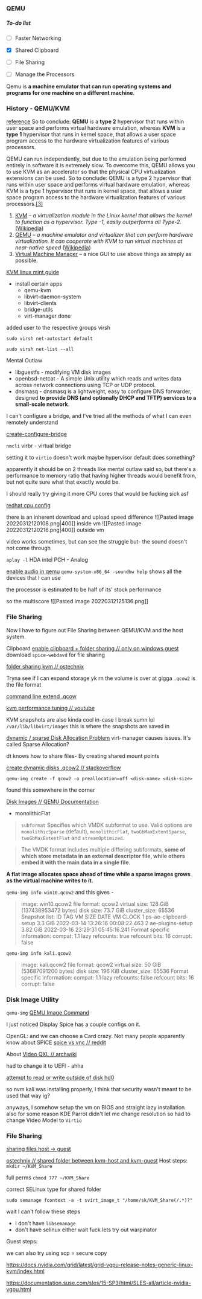 ### QEMU


##### To-do list
- [ ] Faster Networking
- [x] Shared Clipboard
- [ ] File Sharing
- [ ] Manage the Processors


Qemu is **a machine emulator that can run operating systems and programs for one machine on a different machine**.


### History - QEMU/KVM
[reference](https://www.packetcoders.io/what-is-the-difference-between-qemu-and-kvm/#:~:text=So%20to%20conclude%3A%20QEMU%20is,virtualization%20features%20of%20various%20processors.)
So to conclude: **QEMU** is a **type 2** hypervisor that runs within user space and performs virtual hardware emulation, whereas **KVM** is a **type** **1** hypervisor that runs in kernel space, that allows a user space program access to the hardware virtualization features of various processors.

QEMU can run independently, but due to the emulation being performed entirely in software it is extremely slow. To overcome this, QEMU allows you to use KVM as an accelerator so that the physical CPU virtualization extensions can be used. So to conclude: QEMU is a type 2 hypervisor that runs within user space and performs virtual hardware emulation, whereas KVM is a type 1 hypervisor that runs in kernel space, that allows a user space program access to the hardware virtualization features of various processors.[[3]](https://www.packetcoders.io/what-is-the-difference-between-qemu-and-kvm/#fn3)

1.  [KVM](https://www.linux-kvm.org/) – _a virtualization module in the Linux kernel that allows the kernel to function as a hypervisor. Type -1, easily outperforms all Type-2._ ([Wikipedia](https://en.wikipedia.org/wiki/Kernel-based_Virtual_Machine))
2.  [QEMU](https://www.qemu.org/) – _a machine emulator and virtualizer that can perform hardware virtualization. It can cooperate with KVM to run virtual machines at near-native speed_ ([Wikipedia](https://en.wikipedia.org/wiki/QEMU))
3.  [Virtual Machine Manager](https://virt-manager.org/) – a nice GUI to use above things as simply as possible.



[KVM linux mint guide](https://artofcode.wordpress.com/2021/02/04/how-to-install-kvm-qemu-on-linux-mint-20-1/)

- install certain apps
	- qemu-kvm
	- libvirt-daemon-system
	- libvirt-clients
	- bridge-utils
	- virt-manager
done

added user to the respective groups
virsh

`sudo virsh net-autostart default`

`sudo virsh net-list --all`


Mental Outlaw
- libguestfs - modifying VM disk images
- openbsd-netcat - A simple Unix utility which reads and writes data across network connections using TCP or UDP protocol.
- dnsmasq -  dnsmasq is a lightweight, easy to configure DNS forwarder, designed **to provide DNS (and optionally DHCP and TFTP) services to a small-scale network**.


I can't configure a bridge, and I've tried all the methods of what I can even remotely understand

[create-configure-bridge](https://computingforgeeks.com/how-to-create-and-configure-bridge-networking-for-kvm-in-linux/#:~:text=You%20need%20to%20have%20installed%20KVM%20on%20your%20system.&text=Configure%20a%20new%20network%20interface,window%2C%20provide%20virtual%20network%20information.)


`nmcli`
virbr - virtual bridge

setting it to `virtio` doesn't work
maybe hypervisor default does something?


apparently it should be on 2 threads like mental outlaw said so, but there's  a performance to memory ratio that having higher threads would benefit from, but not quite sure what that exactly would be.

I should really try giving it more CPU cores that would be fucking sick asf

[redhat cpu config](https://access.redhat.com/documentation/en-us/red_hat_enterprise_linux/5/html/virtualization/ch33s08)

there is an inherent download and upload speed difference
![[Pasted image 20220312120108.png|400]]
inside vm
![[Pasted image 20220312120216.png|400]]
outside vm


video works sometimes, but can see the struggle
but-
the sound doesn't not come through

`aplay -l`
HDA intel PCH - Analog

[enable audio in qemu](https://techpiezo.com/linux/enable-audio-in-qemu-virtual-machine/)
`qemu-system-x86_64 -soundhw help`
shows all the devices that I can use

the processor is estimated to be half of its' stock performance

so the multiscore
![[Pasted image 20220312125136.png]]

### File Sharing
Now I have to figure out File Sharing between QEMU/KVM and the host system.


Clipboard
[enable clipboard + folder sharing // only on windows guest](https://dausruddin.com/how-to-enable-clipboard-and-folder-sharing-in-qemu-kvm-on-windows-guest/)
download `spice-webdavd` for file sharing


[folder sharing kvm // ostechnix](https://ostechnix.com/setup-a-shared-folder-between-kvm-host-and-guest/)


Tryna see if I can expand storage yk
rn the volume is over at gigga
`.qcow2` is the file format

[command line extend .qcow](https://computingforgeeks.com/how-to-extend-increase-kvm-virtual-machine-disk-size/)

[kvm performance tuning // youtube](https://www.youtube.com/watch?v=0Aft9kULiwc)

KVM snapshots are also kinda cool in-case I break sumn lol
`/var/lib/libvirt/images` this is where the snapshots are saved in


[dynamic / sparse Disk Allocation Problem](https://bytesandbones.wordpress.com/2019/11/06/kvm-qemu-qcow2-sparse-disk-allocation-problem-shrink-sparse-qcow2-disks-howto/)
virt-manager causes issues.
It's called Sparse Allocation?




dt knows how to share files- By creating shared mount points

[create dynamic disks .qcow2 // stackoverflow](https://askubuntu.com/questions/1298291/how-to-create-dynamic-disks-qcow2-as-it-happens-with-vdi)

```qemu-img create -f qcow2 -o preallocation=off <disk-name> <disk-size>```

found this somewhere in the corner

[Disk Images // QEMU Documentation](https://qemu.weilnetz.de/doc/6.0/system/images.html#cmdoption-image-formats-arg-vmdk)
- monolithicFlat
>`subformat`[](https://qemu.weilnetz.de/doc/6.0/system/images.html#cmdoption-image-formats-arg-subformat "Permalink to this definition")
Specifies which VMDK subformat to use. Valid options are `monolithicSparse` (default), `monolithicFlat`, `twoGbMaxExtentSparse`, `twoGbMaxExtentFlat` and `streamOptimized`.

>The VMDK format includes multiple differing subformats, **some of which store metadata in an external descriptor file, while others embed it with the main data in a single file**.


**A flat image allocates space ahead of time while a sparse images grows as the virtual machine writes to it.**


```qemu-img info win10.qcow2```
and this gives - 
> image: win10.qcow2
file format: qcow2
virtual size: 128 GiB (137438953472 bytes)
disk size: 73.7 GiB
cluster_size: 65536
Snapshot list:
ID        TAG                     VM SIZE                DATE       VM CLOCK
1         ps-ae-clipboard-setup    3.3 GiB 2022-03-14 13:26:16   00:08:22.463
2         ae-plugins-setup       3.82 GiB 2022-03-16 23:29:31   05:45:16.241
Format specific information:
    compat: 1.1
    lazy refcounts: true
    refcount bits: 16
    corrupt: false

```qemu-img info kali.qcow2```
>image: kali.qcow2
file format: qcow2
virtual size: 50 GiB (53687091200 bytes)
disk size: 196 KiB
cluster_size: 65536
Format specific information:
    compat: 1.1
    lazy refcounts: false
    refcount bits: 16
    corrupt: false

### Disk Image Utility
`qemu-img`
[QEMU Image Command](https://www.ibm.com/docs/en/linux-on-systems?topic=commands-qemu-image-command)

I just noticed Display Spice has a couple configs on it.

OpenGL: and we can choose a Card crazy.
Not many people apparently know about SPICE
[spice vs vnc // reddit](https://www.reddit.com/r/linux/comments/mlmbj/not_many_people_know_about_spice_and_what_is/)


About [Video QXL // archwiki](https://wiki.archlinux.org/title/QEMU/Guest_graphics_acceleration)

had to change it to UEFI - ahha

[attempt to read or write outside of disk hd0](https://superuser.com/questions/738231/error-attempt-to-read-or-write-outside-of-disk-hd0)


so nvm kali was installing properly, I think that security wasn't meant to be used that way ig?


anyways, I somehow setup the vm
on BIOS and straight lazy installation
also for some reason KDE Parrot didn't let me change resolution
so had to change Video Model to `Virtio`


### File Sharing
[sharing files host -> guest](https://www.linux-kvm.org/page/9p_virtio)

[ostechnix // shared folder between kvm-host and kvm-guest](https://ostechnix.com/setup-a-shared-folder-between-kvm-host-and-guest/)
Host steps:
`mkdir ~/KVM_Share`

full perms
`chmod 777 ~/KVM_Share`

correct SELinux type for shared folder
```
sudo semanage fcontext -a -t svirt_image_t "/home/sk/KVM_Share(/.*)?"
```

wait I can't follow these steps
- I don't have `libsemanage`
- don't have selinux either
wait fuck lets try out warpinator

Guest steps:


we can also try using scp = secure copy


https://docs.nvidia.com/grid/latest/grid-vgpu-release-notes-generic-linux-kvm/index.html

https://documentation.suse.com/sles/15-SP3/html/SLES-all/article-nvidia-vgpu.html